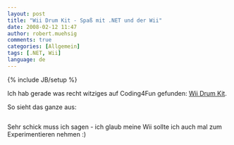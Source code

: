 ```yaml
---
layout: post
title: "Wii Drum Kit - Spaß mit .NET und der Wii"
date: 2008-02-12 11:47
author: robert.muehsig
comments: true
categories: [Allgemein]
tags: [.NET, Wii]
language: de
---
```

{% include JB/setup %}
<p>Ich hab gerade was recht witziges auf Coding4Fun gefunden: <a href="http://blogs.msdn.com/coding4fun/archive/2008/02/11/7632965.aspx">Wii Drum Kit</a>.</p> <p>So sieht das ganze aus:</p> <p> <div class="wlWriterSmartContent" id="scid:5737277B-5D6D-4f48-ABFC-DD9C333F4C5D:addcd95b-a2c3-4060-964a-e8a92c5f6666" style="padding-right: 0px; display: inline; padding-left: 0px; padding-bottom: 0px; margin: 0px; padding-top: 0px"><div id="34cfc7d7-ab6d-4cc4-8954-2267e1328ce5" style="margin: 0px; padding: 0px; display: inline;"><div><a href="http://www.youtube.com/watch?v=a8CU1I_8un0" target="_new"><img src="{{BASE_PATH}}/assets/wp-images-de/videobbdcc0a4a02c.jpg" galleryimg="no" onload="var downlevelDiv = document.getElementById('34cfc7d7-ab6d-4cc4-8954-2267e1328ce5'); downlevelDiv.innerHTML = &quot;&lt;div&gt;&lt;object width=\&quot;425\&quot; height=\&quot;350\&quot;&gt;&lt;param name=\&quot;movie\&quot; value=\&quot;http://www.youtube.com/v/a8CU1I_8un0\&quot;&gt;&lt;\/param&gt;&lt;param name=\&quot;wmode\&quot; value=\&quot;transparent\&quot;&gt;&lt;\/param&gt;&lt;embed src=\&quot;http://www.youtube.com/v/a8CU1I_8un0\&quot; type=\&quot;application/x-shockwave-flash\&quot; wmode=\&quot;transparent\&quot; width=\&quot;425\&quot; height=\&quot;350\&quot;&gt;&lt;\/embed&gt;&lt;\/object&gt;&lt;\/div&gt;&quot;;" alt=""></a></div></div></div></p> <p>Sehr schick muss ich sagen - ich glaub meine Wii sollte ich auch mal zum Experimentieren nehmen :)</p>
